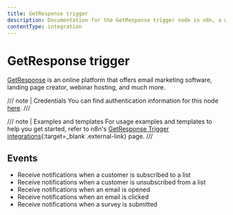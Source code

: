 ```yaml
---
title: GetResponse trigger
description: Documentation for the GetResponse trigger node in n8n, a workflow automation platform. Includes details of operations and configuration, and links to examples and credentials information.
contentType: integration
---
```


# GetResponse trigger

[GetResponse](https://www.getresponse.com/) is an online platform that offers email marketing software, landing page creator, webinar hosting, and much more.

/// note | Credentials
You can find authentication information for this node [here](/integrations/builtin/credentials/getresponse/).
///

///  note  | Examples and templates
For usage examples and templates to help you get started, refer to n8n's [GetResponse Trigger integrations](https://n8n.io/integrations/getresponse-trigger/){:target=_blank .external-link} page.
///

## Events

- Receive notifications when a customer is subscribed to a list
- Receive notifications when a customer is unsubscribed from a list
- Receive notifications when an email is opened
- Receive notifications when an email is clicked
- Receive notifications when a survey is submitted

